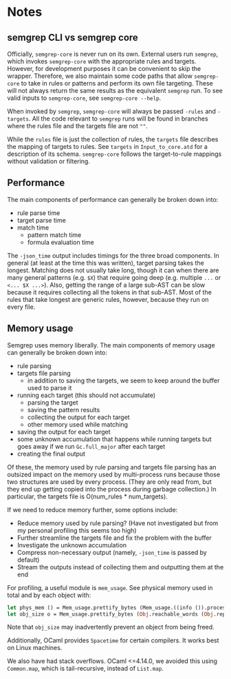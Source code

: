 # Notes

## semgrep CLI vs semgrep core

Officially, `semgrep-core` is never run on its own. External users run
`semgrep`, which invokes `semgrep-core` with the appropriate rules and targets.
However, for development purposes it can be convenient to skip the wrapper.
Therefore, we also maintain some code paths that allow `semgrep-core` to take
in rules or patterns and perform its own file targeting. These will not always
return the same results as the equivalent `semgrep` run. To see valid inputs to
`semgrep-core`, see `semgrep-core --help`.

When invoked by `semgrep`, `semgrep-core` will always be passed `-rules` and
`-targets`. All the code relevant to `semgrep` runs will be found in branches
where the rules file and the targets file are not `""`.

While the `rules` file is just the collection of rules, the `targets` file
describes the mapping of targets to rules. See `targets` in `Input_to_core.atd`
for a description of its schema. `semgrep-core` follows the target-to-rule
mappings without validation or filtering.

## Performance

The main components of performance can generally be broken down into:

- rule parse time
- target parse time
- match time
  - pattern match time
  - formula evaluation time

The `-json_time` output includes timings for the three broad components. In
general (at least at the time this was written), target parsing takes the
longest. Matching does not usually take long, though it can when there are
many general patterns (e.g. `$X`) that require going deep (e.g. multiple `...`
or `<... $X ...>`). Also, getting the range of a large sub-AST can be slow
because it requires collecting all the tokens in that sub-AST. Most of the
rules that take longest are generic rules, however, because they run on
every file.

## Memory usage

Semgrep uses memory liberally. The main components of memory usage can
generally be broken down into:

- rule parsing
- targets file parsing
  - in addition to saving the targets, we seem to keep around the
    buffer used to parse it
- running each target (this should not accumulate)
  - parsing the target
  - saving the pattern results
  - collecting the output for each target
  - other memory used while matching
- saving the output for each target
- some unknown accumulation that happens while running targets but goes
  away if we run `Gc.full_major` after each target
- creating the final output

Of these, the memory used by rule parsing and targets file parsing has an
outsized impact on the memory used by multi-process runs because those two
structures are used by every process. (They are only read from, but they
end up getting copied into the process during garbage collection.) In
particular, the targets file is O(num_rules \* num_targets).

If we need to reduce memory further, some options include:

- Reduce memory used by rule parsing? (Have not investigated but from my
  personal profiling this seems too high)
- Further streamline the targets file and fix the problem with the buffer
- Investigate the unknown accumulation
- Compress non-necessary output (namely, `-json_time` is passed by default)
- Stream the outputs instead of collecting them and outputting them at the
  end

For profiling, a useful module is `mem_usage`. See physical memory used in
total and by each object with:

```ocaml
let phys_mem () = Mem_usage.prettify_bytes (Mem_usage.((info ()).process_physical_memory))
let obj_size o = Mem_usage.prettify_bytes (Obj.reachable_words (Obj.repr o) * 8)
```

Note that `obj_size` may inadvertently prevent an object from being freed.

Additionally, OCaml provides `Spacetime` for certain compilers. It works best
on Linux machines.

We also have had stack overflows. OCaml <=4.14.0, we avoided this using
`Common.map`, which is tail-recursive, instead of `List.map`.
